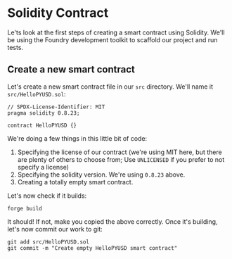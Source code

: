 # Solidity Contract

Le'ts look at the first steps of creating a smart contract using Solidity. We'll be using the Foundry development toolkit to scaffold our project and run tests.

## Create a new smart contract

Let's create a new smart contract file in our `src` directory. We'll name it `src/HelloPYUSD.sol`:

```solidity
// SPDX-License-Identifier: MIT
pragma solidity 0.8.23;

contract HelloPYUSD {}
```

We're doing a few things in this little bit of code:

1. Specifying the license of our contract (we're using MIT here, but there are plenty of others to choose from; Use `UNLICENSED` if you prefer to not specify a license)
2. Specifying the solidity version. We're using `0.8.23` above.
3. Creating a totally empty smart contract.

Let's now check if it builds:

```shell
forge build
```

It should! If not, make you copied the above correctly. Once it's building, let's now commit our work to git:

```shell
git add src/HelloPYUSD.sol
git commit -m "Create empty HelloPYUSD smart contract"
```

